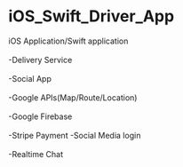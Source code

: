 # iOS_Swift_Driver_App
iOS Application/Swift application<br /><br />
-Delivery Service<br /><br />
-Social App<br /><br />
-Google APIs(Map/Route/Location)<br /><br />
-Google Firebase<br /><br />
-Stripe Payment
-Social Media login<br /><br />
-Realtime Chat<br /><br />
